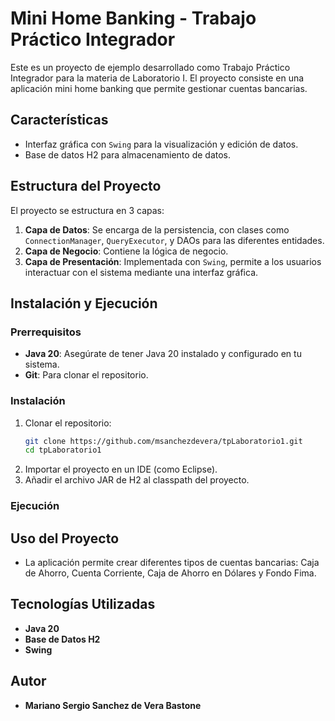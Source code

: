# Mini Home Banking - Trabajo Práctico Integrador

Este es un proyecto de ejemplo desarrollado como Trabajo Práctico Integrador para la materia de Laboratorio I. El proyecto consiste en una aplicación mini home banking que permite gestionar cuentas bancarias.

## Características

- Interfaz gráfica con `Swing` para la visualización y edición de datos.
- Base de datos H2 para almacenamiento de datos.

## Estructura del Proyecto

El proyecto se estructura en 3 capas:

1. **Capa de Datos**: Se encarga de la persistencia, con clases como `ConnectionManager`, `QueryExecutor`, y DAOs para las diferentes entidades.
2. **Capa de Negocio**: Contiene la lógica de negocio.
3. **Capa de Presentación**: Implementada con `Swing`, permite a los usuarios interactuar con el sistema mediante una interfaz gráfica.

## Instalación y Ejecución

### Prerrequisitos
- **Java 20**: Asegúrate de tener Java 20 instalado y configurado en tu sistema.
- **Git**: Para clonar el repositorio.

### Instalación
1. Clonar el repositorio:
   ```bash
   git clone https://github.com/msanchezdevera/tpLaboratorio1.git
   cd tpLaboratorio1
   ```
2. Importar el proyecto en un IDE (como Eclipse).
3. Añadir el archivo JAR de H2 al classpath del proyecto.

### Ejecución


## Uso del Proyecto

- La aplicación permite crear diferentes tipos de cuentas bancarias: Caja de Ahorro, Cuenta Corriente, Caja de Ahorro en Dólares y Fondo Fima.

## Tecnologías Utilizadas

- **Java 20**
- **Base de Datos H2**
- **Swing**

## Autor

- **Mariano Sergio Sanchez de Vera Bastone**
